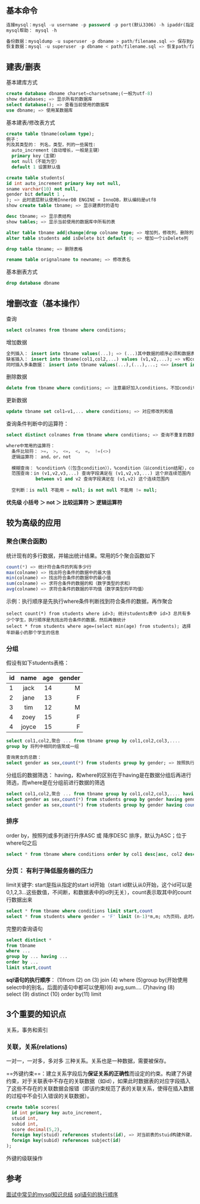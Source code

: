## 基本命令
```sql
连接mysql：mysql -u username -p password -p port(默认3306) -h ipaddr(指定的IP地址)
mysql帮助： mysql -h 

备份数据：mysqldump -u superuser -p dbname > path/filename.sql => 保存到path/filename.sql 中
恢复数据：mysql -u superuser -p dbname < path/filename.sql => 恢复path/filename.sql到数据库中
```
## 建表/删表 
基本建库方式
```sql
create database dbname charset=charsetname;(一般为utf-8)
show databases; => 显示所有的数据库
select database(); => 查看当前使用的数据库
use dbname; => 使用某数据库

```
基本建表/修改表方式
```sql
create table tbname(column type);
例子：
列及其类型的： 列名，类型，列的一些属性:
  auto_increment（自动增长，一般是主键） 
  primary key（主键）
  not null（不能为空）
  default 1 设置默认值

create table students(
id int auto_increment primary key not null, 
sname varchar(10) not null,
gender bit default 1 ,
); => 此时底层默认使用InnerDB ENGINE = InnoDB，默认编码是utf8 
show create table tbname; => 显示建表时的语句

desc tbname; => 显示表结构
show tables; => 显示当前使用的数据库中所有的表

alter table tbname add|change|drop colname type; => 增加列，修改列，删除列
alter table students add isDelete bit default 0; => 增加一个isDelete列

drop table tbname; => 删除表格

rename table orignalname to newname; => 修改表名
```

基本删表方式
```sql
drop database dbname
```


## 增删改查（基本操作）
查询
```sql
select colnames from tbname where conditions; 
```
增加数据
```sql
全列插入： insert into tbname values(...); => (...)其中数据的顺序必须和数据表的结构一致，每个列都要取到
缺省插入： insert into tbname(col1,col2,...) values (v1,v2,...); => v和col一一对应(顺序)
同时插入多条数据： insert into tbname values(...),(...),...; <=> insert into tbname(col1,col2,...) values(v1,v2,...),(v1,v2,...),...; =>在程序中用该方法可以提高插入数据的速度
```

删除数据
```sql
delete from tbname where conditions; => 注意最好加入conditions，不加conditions则会删除整张表中的数据
```

更新数据
```sql
update tbname set col1=v1,... where conditions; => 对应修改列和值
```

查询条件判断中的运算符：
```sql
select distinct colnames from tbname where conditions; => 查询不重复的数据 distinct,不同的colname用逗号分割

where中常用的运算符：
  条件比较符： >=， >， <=， <， =， !=(<>)
  逻辑运算符： and，or，not
  
  模糊查询： %condition%（（包含condition）），%condition（以condition结尾），condition%（以condition开头）,condition_（以condition开头且后面只包含一个字符，两个字符就是两个下划线）
  范围查询：in (v1,v2,v3,...) 查询字段满足在 (v1,v2,v3,...) 这个非连续范围内
           between v1 and v2 查询字段满足在 (v1,v2) 这个连续范围内
  
  空判断：is null 不能用 = null; is not null 不能用 != null;
```
**优先级 小括号 ＞ not ＞ 比较运算符 ＞ 逻辑运算符**

## 较为高级的应用
### 聚合(聚合函数)
统计现有的多行数据，并输出统计结果。常用的5个聚合函数如下
```sql
count(*) => 统计符合条件的列有多少行
max(colname) => 找出符合条件的数据中的最大值
min(colname) => 找出符合条件的数据中的最小值
sum(colname) => 求符合条件的数据的和（数字类型的求和）
avg(colname) => 求符合条件的数据的平均值（数字类型的平均值）
```
示例：执行顺序是先执行where条件判断找到符合条件的数据，再作聚合
```
select count(*) from students where id>3; 统计students表中 id>3 总共有多少个学生，执行顺序是先找出符合条件的数据，然后再做统计
select * from students where age=(select min(age) from students); 选择年龄最小的那个学生的信息
```
### 分组
假设有如下students表格：

|id| name        | age           | gender  |
|--|:-----------:|:-------------:| -------:|
|1| jack         | 14            |M    |
|2| jane         | 13            |F    |
|3| tim          | 12            |M    |
|4| zoey         | 15            |F    |
|4| joyce         | 15           |F    |

```sql
select col1,col2,聚合 ... from tbname group by col1,col2,col3,....
group by 将列中相同的值聚成一组

查询男女的总数：
select gender as sex,count(*) from students group by gender; => 按照执行顺序，先作聚合，即按照gender分成M 和 F两组，然后再做聚合和筛选数据
```
分组后的数据筛选： having，和where的区别在于having是在数据分组后再进行筛选，而where是在分组前进行数据的筛选
```sql
select col1,col2,聚合 ... from tbname group by col1,col2,col3,.... having col1,col2,...,聚合...
select gender as sex,count(*) from students group by gender having gender='F'; 聚合结果后选出gender为F的那些数据的统计结果
select gender as sex,count(*) from students group by gender having count(*)> 2; 聚合结果后选出分组的行数大于2的那些数据的结果
```

### 排序
order by，按照列或多列进行升序ASC 或 降序DESC 排序，默认为ASC；位于where句之后
```sql
select * from tbname where conditions order by col1 desc|asc, col2 desc|asc,... 
```

### 分页： 有利于降低服务器的压力
limit关键字: start是指从指定的start id开始（start id默认从0开始，这个id可以是0,1,2,3...这些数值，不间断，和数据表中的id列无关），count表示取其中的count行数据出来
```sql
select * from tbname where conditions limit start,count
select * from students where gender = 'F' limit (n-1)*m,m; n为页码，此时从1开始计算，m为每页要显示的数据条数
```
完整的查询语句
```sql
select distinct *
from tbname
where ...
group by ... having ...
order by ...
limit start,count
```
**sql语句的执行顺序**：
(1)from (2) on (3) join (4) where (5)group by(开始使用select中的别名，后面的语句中都可以使用)(6) avg,sum.... (7)having (8) select (9) distinct (10) order by(11) limit 




## 3个重要的知识点
关系，事务和索引
### 关联，关系(relations)
一对一，一对多，多对多 三种关系。关系也是一种数据，需要被保存。

==外键约束==：建立关系字段后为**保证关系的正确性**而设定的约束。构建了外键约束，对于关联表中不存在的关联数据（如id），如果此时数据表的对应字段插入了这些不存在的关联数据会报错（即该约束规范了表的关联关系，使得在插入数据的过程中不会引入错误的关联数据）。
```sql
create table scores(
  id int primary key auto_increment,
  stuid int,
  subid int,
  score decimal(5,2),
  foreign key(stuid) references students(id), => 对当前表的stuid构建外键，对应的是students表的id
  foreign key(subid) references subject(id)
);
```

外键的级联操作

## 参考
[面试中常见的mysql知识总结](https://blog.csdn.net/DERRANTCM/article/details/51534498)
[sql语句的执行顺序](https://blog.csdn.net/u014044812/article/details/51004754)
